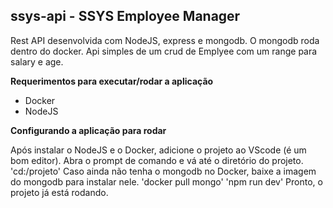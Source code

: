 ## ssys-api - SSYS Employee Manager
Rest API desenvolvida com NodeJS, express e mongodb. O mongodb roda dentro do docker. Api simples de um crud de Emplyee com um range para salary e age. 

**Requerimentos para executar/rodar a aplicação**
- Docker
- NodeJS

**Configurando a aplicação para rodar**

Após instalar o NodeJS e o Docker, adicione o projeto ao VScode (é um bom editor). Abra o prompt de comando e vá até o diretório do projeto. 
'cd:/projeto' 
Caso ainda não tenha o mongodb no Docker, baixe a imagem do mongodb para instalar nele.
'docker pull mongo'
'npm run dev'
Pronto, o projeto já está rodando.

